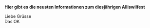 **Hier gibt es die neusten Informationen zum diesjährigen Alliswilfest**<br>

Liebe Grüsse<br>
Das OK
